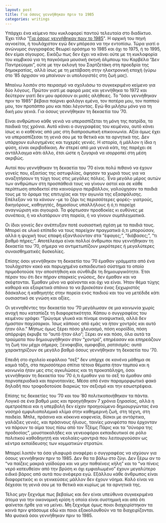 ```yaml
---
layout: post
title: Για όσους γεννήθηκαν πριν το 1985
categories: writings
---
```


Υπάρχει ένα κείμενο που κυκλοφορεί παντού τελευταία στο διαδίκτυο. Έχει τίτλο "<a href="http://www.gazzetta.gr/gnomes/article/311584-gia-osoys-gennithikan-prin-1985">Για όσους γεννήθηκαν πριν το 1985</a>". H αρχική του πηγή αγνοείται, ή τουλάχιστον εγώ δεν μπόρεσα να την εντοπίσω. Τώρα γιατί ο ανώνυμος συγγραφέας θεωρεί ορόσημο το 1985 και όχι το 1975, ή το 1995, δεν είμαι σίγουρος. Εικάζω πως δεν έχει να κάνει ούτε με τη κυκλοφορία του κομβικού για τη παγκόσμια μουσική σκηνή άλμπουμ του Καρβέλα “Δεν Παντρεύομαι”, ούτε με την εκλογή του Σαρτζετάκη στη προεδρία της δημοκρατίας, αλλά ίσως με τη μετάβαση στην ηλεκτρονική εποχή (γύρω στο ’85 άρχισαν να μπαίνουν οι υπολογιστές στη ζωή μας).

Μπαίνω λοιπόν στο πειρασμό να σχολιάσω το συγκεκριμένο κείμενο για δύο λόγους. Πρώτον γιατί με αφορά μιας και γεννήθηκα το 1972 και δεύτερον γιατί δεν μου αρέσουν οι μισές αλήθειες. Το “όσοι γεννήθηκαν πριν το 1985” βέβαια παίρνει φαλάγγι εμένα, τον πατέρα μου, τον παππού μου, τον προπάππο μου και πάει λέγοντας. Εγώ θα μιλήσω μόνο για τη δική μου γενιά. Για όσους γεννήθηκαν τη δεκαετία του ’70.

Είναι ανθρώπινο κάθε γενιά να υπερασπίζεται τη μόνη της πατρίδα, τα παιδικά της χρόνια. Αυτό κάνει ο συγγραφέας του κειμένου, αυτό κάνει ίσως κι ο καθένας από μας στη διαπροσωπική επικοινωνία. Αξία όμως έχει να υπερασπίζεσαι τη γενιά σου με τα θετικά και τα αρνητικά της. Δεν υπάρχουν ευλογημένες και τυχερές γενιές. Η ιστορία, ή μάλλον η ίδια η φύση, είναι ακριβοδίκαιη. Αν στερεί από μια γενιά κάτι, της παρέχει σε αντάλλαγμα κάτι άλλο, έτσι ώστε η ζυγαριά να ισορροπεί στη μέση ακριβώς.

Αυτοί που γεννήθηκαν τη δεκαετία του ’70 είναι πολύ πιθανό να έχουν γονείς που, εξαιτίας της αστυφιλίας, άφησαν τα χωριά τους για να αναζητήσουν τη τύχη τους στις μεγάλες πόλεις. Ένα μεγάλο μέρος αυτών των ανθρώπων στη προσπάθειά τους να γίνουν αστοί και σε κάθε περίπτωση αποδεκτοί στο καινούργιο περιβάλλον, γαλούχησαν τα παιδιά τους με το όραμα της επιτυχίας και την αγωνία της εξασφάλισης. Επέλεξαν να τα κάνουν –με το ζόρι τις περισσότερες φορές– γιατρούς, δικηγόρους, καθηγητές, δημοσίους υπαλλήλους ή ό,τι παρείχε αναγνώριση και σιγουριά. Τα φόρτωσαν προσδοκίες κι ευθύνες με συνέπεια, ή να κλατάρουν στη πορεία, ή να γίνουν συμπλεγματικά.

Οι ίδιοι γονείς δεν ανέπτυξαν ποτέ ουσιαστική σχέση με τα παιδιά τους. Μπορεί σε υλικό επίπεδο να τους παρείχαν πραγματικά ό,τι μπορούσαν, αλλά η ψυχική τους επαφή εξαντλούνταν στα “έφαγες;”, “διάβασες;”, “τι βαθμό πήρες;”. Αποτέλεσμα είναι πολλοί άνθρωποι που γεννήθηκαν τη δεκαετία του ’70, σήμερα να αντιμετωπίζουν μικρότερες ή μεγαλύτερες συναισθηματικές δυσκολίες.

Επίσης όσοι γεννήθηκαν τη δεκαετία του ’70 έμαθαν γράμματα από ένα τουλάχιστον κακό και παρωχημένο εκπαιδευτικό σύστημα το οποίο πριμοδοτούσε την αποστήθιση και σύνθλιβε τη δημιουργικότητα. Έτσι πέραν του ότι δεν πήραν επαρκείς γνώσεις, δεν έμαθαν και να σκέφτονται. Έμαθαν μόνο να φαίνονται και όχι να είναι. Ήταν θέμα τύχης καθαρά και εξαιρετικά σπάνιο το να βρισκόταν ένας ξεχωριστός δάσκαλος ή καθηγητής στην πορεία ενός παιδιού και του να μετέδιδε κάτι ουσιαστικό σε γνώση και αξίες.

Οι γεννηθέντες την δεκαετία του ’70 μεγάλωσαν σε μια κοινωνία χωρίς ανοχή που καταπίεζε τη διαφορετικότητα. Κάπου ο συγγραφέας του κειμένου γράφει “Τρώγαμε γλυκά και πίναμε αναψυκτικά, αλλά δεν ήμασταν παχύσαρκοι. Ίσως κάποιος από εμάς να ήταν χοντρός και αυτό ήταν όλο.” Μήπως όμως ξέρει πόσο χλευασμό, πόση κοροϊδία, πόση απόρριψη έκρυβε το “αυτό ήταν όλο”; Ξέρει αν και πόσο, όλα αυτά τα τραύματα που δημιουργήθηκαν στον “χοντρό”, επηρέασαν και επηρεάζουν τη ζωή του μέχρι σήμερα; Ξενοφοβία, ομοφοβία, ρατσισμός: αυτά χαρακτηρίζουν σε μεγάλο βαθμό όσους γεννήθηκαν τη δεκαετία του '70.

Επειδή στο σχολείο κεφάλαιο “σεξ” δεν υπήρχε σε κανένα μάθημα σε καμιά τάξη, στα περισσότερα σπίτια τέτοια θέματα ήταν ταμπού και η κοινωνία ήταν μες στις αγκυλώσεις και τη προκατάληψη, όσοι γεννήθηκαν τη δεκαετία του ’70 ό,τι έμαθαν για το σεξ το έμαθαν από πορνοπεριοδικά και πορνοταινίες. Μέσα από έναν παραμορφωτικό φακό δηλαδή που τροφοδοτούσε διαρκώς τον σεξισμό και την εσωστρέφεια.

Επίσης τις δεκαετίες του ’70 και του ’80 πολιτικοποιήθηκαν τα πάντα. Λογικό σε ένα βαθμό μιας και προηγήθηκαν 7 χρόνια ξηρασίας, αλλά η αμετροέπεια και η υπερβολή δεν είχαν προηγούμενο δημιουργώντας ένα νοσηρό εμφυλιοπολεμικό κλίμα στην καθημερινή ζωή, στη τέχνη, στη παιδεία. Μπλε, πράσινα και κόκκινα καφενεία, δίσκοι με αντάρτικα, γαλάζιες γενιές, και πράσινους ήλιους, ταινίες μανιφέστα που έρχονταν να πάρουν το αίμα τους πίσω από τον Τζέιμς Πάρις και τα “σύνορα της προδοσίας”, μουστακαλήδες και γενειοφόροι εκπαιδευτικοί σε ρόλο πολιτικού καθοδηγητή και νεολαίες–μαντριά που λειτουργούσαν ως κέντρα εκπαίδευσης των κομματικών στρατών.

Μπορεί λοιπόν τα όσα γλαφυρά αναφέρει ο συγγραφέας να ισχύουν για όσους γεννήθηκαν πριν το 1985. Δεν θα τα βάλω στο ζύγι. Δεν ξέρω αν το “να παίζεις μακριά γαϊδούρα και να μην παθαίνεις κήλη” και το “να πίνεις νερό κατευθείαν από την βρύση κι όχι εμφιαλωμένο” έχουν μεγαλύτερο ειδικό βάρος από αυτά που ανέφερα εγώ. Εξάλλου κάθε άνθρωπος είναι διαφορετικός κι οι γενικεύσεις μάλλον δεν έχουν νόημα. Καλό είναι να δέχεσαι τη γενιά σου με τα θετικά και κυρίως με τα αρνητικά της.

Τέλος μην ξεχνάμε πως βεβαίως και δεν είναι υπεύθυνα συγκεκριμένα άτομα για την οικονομική κρίση η οποία είναι συστημική και από ότι φαίνεται ήρθε για να μείνει. Μη ξεχνάμε όμως ποιοι διαχειρίστηκαν τα κοινά πριν φτάσουμε εδώ και ποιοι εξακολουθούν να τα διαχειρίζονται. Μα φυσικά όσοι γεννήθηκαν πριν το 1985.